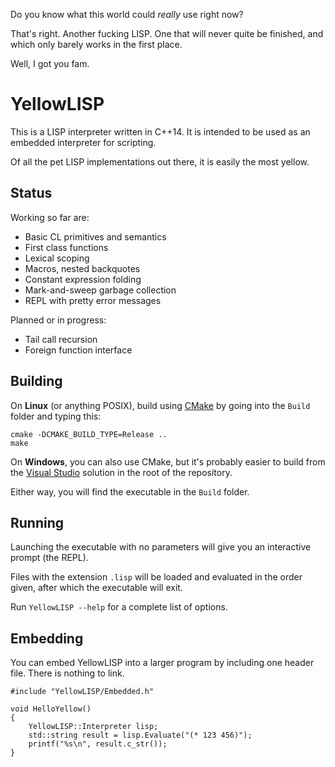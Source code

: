 Do you know what this world could *really* use right now?

That's right. Another fucking LISP. One that will never quite be finished, and which only barely works in the first place.

Well, I got you fam.

# YellowLISP

This is a LISP interpreter written in C++14. It is intended to be used as an embedded interpreter for scripting.

Of all the pet LISP implementations out there, it is easily the most yellow.

## Status

Working so far are:
- Basic CL primitives and semantics
- First class functions
- Lexical scoping
- Macros, nested backquotes
- Constant expression folding
- Mark-and-sweep garbage collection
- REPL with pretty error messages

Planned or in progress:
- Tail call recursion 
- Foreign function interface

## Building

On **Linux** (or anything POSIX), build using [CMake](https://cmake.org/) by going into the `Build` folder and typing this:
```
cmake -DCMAKE_BUILD_TYPE=Release ..
make
```
On **Windows**, you can also use CMake, but it's probably easier to build from the [Visual Studio](https://visualstudio.microsoft.com/vs/community/) solution in the root of the repository.

Either way, you will find the executable in the `Build` folder.

## Running

Launching the executable with no parameters will give you an interactive prompt (the REPL).

Files with the extension `.lisp` will be loaded and evaluated in the order given, after which the executable will exit.

Run `YellowLISP --help` for a complete list of options.

## Embedding

You can embed YellowLISP into a larger program by including one header file. There is nothing to link.

```
#include "YellowLISP/Embedded.h"

void HelloYellow()
{
    YellowLISP::Interpreter lisp;
    std::string result = lisp.Evaluate("(* 123 456)");
    printf("%s\n", result.c_str());
}
```

